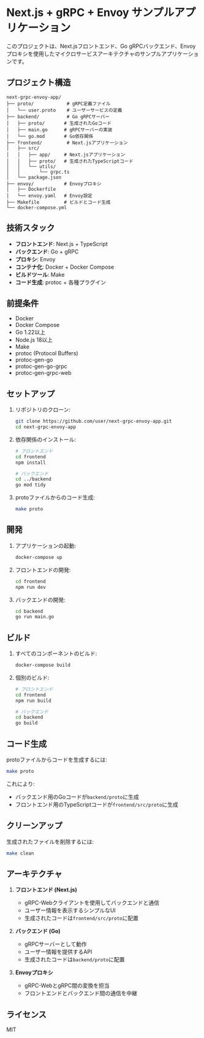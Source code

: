 # Next.js + gRPC + Envoy サンプルアプリケーション

このプロジェクトは、Next.jsフロントエンド、Go gRPCバックエンド、Envoyプロキシを使用したマイクロサービスアーキテクチャのサンプルアプリケーションです。

## プロジェクト構造

```
next-grpc-envoy-app/
├── proto/            # gRPC定義ファイル
│   └── user.proto    # ユーザーサービスの定義
├── backend/          # Go gRPCサーバー
│   ├── proto/       # 生成されたGoコード
│   ├── main.go      # gRPCサーバーの実装
│   └── go.mod       # Go依存関係
├── frontend/         # Next.jsアプリケーション
│   ├── src/
│   │   ├── app/     # Next.jsアプリケーション
│   │   ├── proto/   # 生成されたTypeScriptコード
│   │   └── utils/
│   │       └── grpc.ts
│   └── package.json
├── envoy/           # Envoyプロキシ
│   ├── Dockerfile
│   └── envoy.yaml   # Envoy設定
├── Makefile         # ビルドとコード生成
└── docker-compose.yml
```

## 技術スタック

- **フロントエンド**: Next.js + TypeScript
- **バックエンド**: Go + gRPC
- **プロキシ**: Envoy
- **コンテナ化**: Docker + Docker Compose
- **ビルドツール**: Make
- **コード生成**: protoc + 各種プラグイン

## 前提条件

- Docker
- Docker Compose
- Go 1.22以上
- Node.js 18以上
- Make
- protoc (Protocol Buffers)
- protoc-gen-go
- protoc-gen-go-grpc
- protoc-gen-grpc-web

## セットアップ

1. リポジトリのクローン:
   ```bash
   git clone https://github.com/user/next-grpc-envoy-app.git
   cd next-grpc-envoy-app
   ```

2. 依存関係のインストール:
   ```bash
   # フロントエンド
   cd frontend
   npm install

   # バックエンド
   cd ../backend
   go mod tidy
   ```

3. protoファイルからのコード生成:
   ```bash
   make proto
   ```

## 開発

1. アプリケーションの起動:
   ```bash
   docker-compose up
   ```

2. フロントエンドの開発:
   ```bash
   cd frontend
   npm run dev
   ```

3. バックエンドの開発:
   ```bash
   cd backend
   go run main.go
   ```

## ビルド

1. すべてのコンポーネントのビルド:
   ```bash
   docker-compose build
   ```

2. 個別のビルド:
   ```bash
   # フロントエンド
   cd frontend
   npm run build

   # バックエンド
   cd backend
   go build
   ```

## コード生成

protoファイルからコードを生成するには:
```bash
make proto
```

これにより:
- バックエンド用のGoコードが`backend/proto`に生成
- フロントエンド用のTypeScriptコードが`frontend/src/proto`に生成

## クリーンアップ

生成されたファイルを削除するには:
```bash
make clean
```

## アーキテクチャ

1. **フロントエンド (Next.js)**
   - gRPC-Webクライアントを使用してバックエンドと通信
   - ユーザー情報を表示するシンプルなUI
   - 生成されたコードは`frontend/src/proto`に配置

2. **バックエンド (Go)**
   - gRPCサーバーとして動作
   - ユーザー情報を提供するAPI
   - 生成されたコードは`backend/proto`に配置

3. **Envoyプロキシ**
   - gRPC-WebとgRPC間の変換を担当
   - フロントエンドとバックエンド間の通信を中継

## ライセンス

MIT
